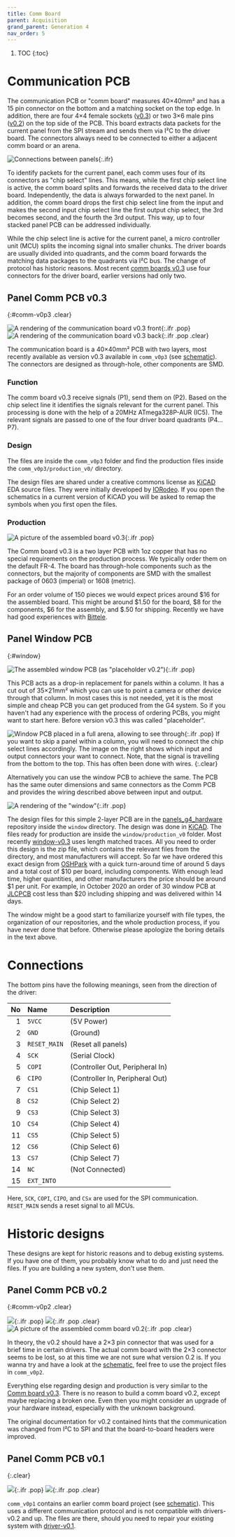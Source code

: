 ```yaml
---
title: Comm Board
parent: Acquisition
grand_parent: Generation 4
nav_order: 5
---
```


1. TOC
{:toc}

# Communication PCB

The communication PCB or "comm board" measures 40×40mm² and has a 15 pin connector on the bottom and a matching socket on the top edge. In addition, there are four 4×4 female sockets ([v0.3](#comm-v0p3)) or two 3×6 male pins ([v0.2](#comm-v0p2)) on the top side of the PCB. This board extracts data packets for the current panel from the SPI stream and sends them via I²C to the driver board. The connectors always need to be connected to either a adjacent comm board or an arena.

![Connections between panels](assets/comm_connections.jpg){:.ifr}

To identify packets for the current panel, each comm uses four of its connectors as "chip select" lines. This means, while the first chip select line is active, the comm board splits and forwards the received data to the driver board. Independently, the data is always forwarded to the next panel. In addition, the comm board drops the first chip select line from the input and makes the second input chip select line the first output chip select, the 3rd becomes second, and the fourth the 3rd output. This way, up to four stacked panel PCB can be addressed individually.

While the chip select line is active for the current panel, a micro controller unit (MCU) splits the incoming signal into smaller chunks. The driver boards are usually divided into quadrants, and the comm board forwards the matching data packages to the quadrants via I²C bus. The change of protocol has historic reasons. Most recent [comm boards v0.3](#comm-v0p3) use four connectors for the driver board, earlier versions had only two.

## Panel Comm PCB v0.3
{:#comm-v0p3 .clear}

![A rendering of the communication board v0.3 front](assets/comm_v0p3_front.png){:.ifr .pop}
![A rendering of the communication board v0.3 back](assets/comm_v0p3_back.png){:.ifr .pop .clear}

The communication board is a 40×40mm² PCB with two layers, most recently available as version v0.3 available in `comm_v0p3` (see [schematic](assets/comm_v0p3_schematic.pdf)). The connectors are designed as through-hole, other components are SMD.

### Function

The comm board v0.3 receive signals (P1), send them on (P2). Based on the chip select line it identifies the signals relevant for the current panel. This processing is done with the help of a 20MHz ATmega328P-AUR (IC5). The relevant signals are passed to one of the four driver board quadrants (P4…P7).

### Design

The files are inside the `comm_v0p3` folder and find the production files inside the `comm_v0p3/production_v0/` directory.

The design files are shared under a creative commons license as [KiCAD](https://kicad-pcb.org/) EDA source files. They were initially developed by [IORodeo](https://iorodeo.com). If you open the schematics in a current version of KiCAD you will be asked to remap the symbols when you first open the files.

### Production

![A picture of the assembled board v0.3](assets/comm_v0p3_front_photo.jpg){:.ifr .pop}

The Comm board v0.3 is a two layer PCB with 1oz copper that has no special requirements on the production process. We typically order them on the default FR-4. The board has through-hole components such as the connectors, but the majority of components are SMD with the smallest package of 0603 (imperial) or 1608 (metric).

For an order volume of 150 pieces we would expect prices around $16 for the assembled board. This might be around $1.50 for the board, $8 for the components, $6 for the assembly, and $.50 for shipping. Recently we have had good experiences with [Bittele](https://www.7pcb.com/).

## Panel Window PCB
{:#window}

![The assembled window PCB (as "placeholder v0.2")](assets/comm_placeholder_bottom_photo.jpg){:.ifr .pop}

This PCB acts as a drop-in replacement for panels within a column. It has a cut out of 35×21mm² which you can use to point a camera or other device through that column. In most cases this is not needed, yet it is the most simple and cheap PCB you can get produced from the G4 system. So if you haven't had any experience with the process of ordering PCBs, you might want to start here. Before version v0.3 this was called "placeholder".

![Window PCB placed in a full arena, allowing to see through](assets/comm_placeholder_arena_photo.jpg){:.ifr .pop}
If you want to skip a panel within a column, you will need to connect the chip select lines accordingly. The image on the right shows which input and output connectors your want to connect. Note, that the signal is travelling from the bottom to the top. This has often been done with wires.
{:.clear}

Alternatively you can use the window PCB to achieve the same. The PCB has the same outer dimensions and same connectors as the Comm PCB and provides the wiring described above between input and output.

![A rendering of the "window"](assets/comm_placeholder_iso_render.jpg){:.ifr .pop}

The design files for this simple 2-layer PCB are in the [panels_g4_hardware](https://github.com/floesche/panels_g4_hardware/tree/master/window) repository inside the `window` directory. The design was done in [KiCAD](https://kicad-pcb.org/). The files ready for production are inside the `window/production_v0` folder. Most recently [window-v0.3](https://github.com/floesche/panels_g4_hardware/blob/master/window/production_v0/window_v0p3.zip) uses length matched traces. All you need to order this design is the zip file, which contains the relevant files from the directory, and most manufacturers will accept. So far we have ordered this exact design from [OSHPark](https://oshpark.com/) with a quick turn-around time of around 5 days and a total cost of $10 per board, including components. With enough lead time, higher quantities, and other manufacturers the price should be around $1 per unit. For example, in October 2020 an order of 30 window PCB at [JLCPCB](https://jlcpcb.com/) cost less than $20 including shipping and was delivered within 14 days.

The window might be a good start to familiarize yourself with file types, the organization of our repositories, and the whole production process, if you have never done that before. Otherwise please apologize the boring details in the text above.

# Connections

The bottom pins have the following meanings, seen from the direction of the driver:

| No | Name           | Description  |
| --:|:---------------|:-------------|
|  1 | `5VCC`         | (5V Power) |
|  2 | `GND`          | (Ground) |
|  3 | `RESET_MAIN`   | (Reset all panels) |
|  4 | `SCK`          | (Serial Clock) |
|  5 | `COPI`         | (Controller Out, Peripheral In) |
|  6 | `CIPO`         | (Controller In, Peripheral Out) |
|  7 | `CS1`          | (Chip Select 1) |
|  8 | `CS2`          | (Chip Select 2) |
|  9 | `CS3`          | (Chip Select 3) |
| 10 | `CS4`          | (Chip Select 4) |
| 11 | `CS5`          | (Chip Select 5) |
| 12 | `CS6`          | (Chip Select 6) |
| 13 | `CS7`          | (Chip Select 7) |
| 14 | `NC`           | (Not Connected) |
| 15 | `EXT_INTO`     |  |

Here, `SCK`, `COPI`, `CIPO`, and `CSx` are used for the SPI communication. `RESET_MAIN` sends a reset signal to all MCUs.

# Historic designs

These designs are kept for historic reasons and to debug existing systems. If you have one of them, you probably know what to do and just need the files. If you are building a new system, don't use them.

## Panel Comm PCB v0.2
{:#comm-v0p2 .clear}

![](assets/comm_v0p2_front.png){:.ifr .pop}
![](assets/comm_v0p2_back.png){:.ifr .pop .clear}
![A picture of the assembled comm board v0.2](assets/comm_v0p2_front_photo.jpg){:.ifr .pop .clear}

In theory, the v0.2 should have a 2×3 pin connector that was used for a brief time in certain drivers. The actual comm board with the 2×3 connector seems to be lost, so at this time we are not sure what version 0.2 is. If you wanna try and have a look at the [schematic](assets/omm_v0p2_schematic.pdf), feel free to use the project files in `comm_v0p2`.

Everything else regarding design and production is very similar to the [Comm board v0.3](#comm-v0p3). There is no reason to build a comm board v0.2, except maybe replacing a broken one. Even then you might consider an upgrade of your hardware instead, especially with the unknown background.

The original documentation for v0.2 contained hints that the communication was changed from I²C to SPI and that the board-to-board headers were improved.

## Panel Comm PCB v0.1
{:.clear}

![](assets/comm_v0p1_front.png){:.ifr .pop}
![](assets/comm_v0p1_back.png){:.ifr .pop .clear}

`comm_v0p1` contains an earlier comm board project (see [schematic](assets/comm_v0p1_schematic.pdf)). This uses a different communication protocol and is not compatible with drivers-v0.2 and up. The files are there, should you need to repair your existing system with [driver-v0.1]({{site.baseurl}}/Generation%204/Panel/docs/driver.html#driver-v0p1).
